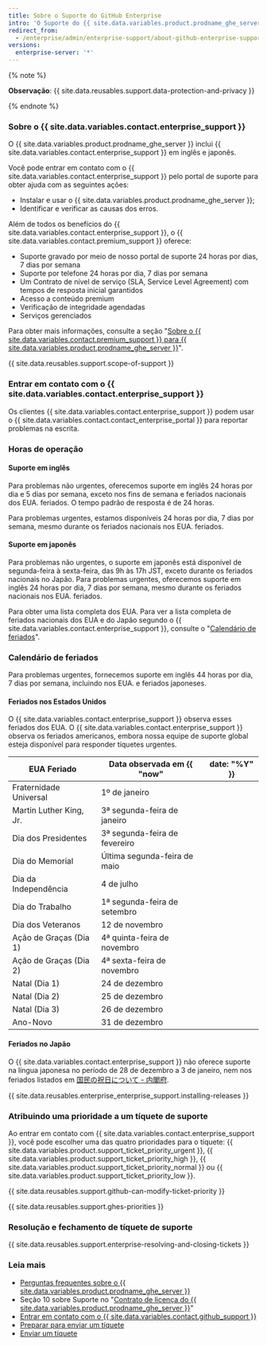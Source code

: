```yaml
---
title: Sobre o Suporte do GitHub Enterprise
intro: 'O Suporte do {{ site.data.variables.product.prodname_ghe_server }} pode ajudar você a resolver os problemas do seu appliance do {{ site.data.variables.product.prodname_ghe_server }}.'
redirect_from:
  - /enterprise/admin/enterprise-support/about-github-enterprise-support
versions:
  enterprise-server: '*'
---
```


{% note %}

**Observação**: {{ site.data.reusables.support.data-protection-and-privacy }}

{% endnote %}

### Sobre o {{ site.data.variables.contact.enterprise_support }}

O {{ site.data.variables.product.prodname_ghe_server }} inclui {{ site.data.variables.contact.enterprise_support }} em inglês e japonês.

Você pode entrar em contato com o {{ site.data.variables.contact.enterprise_support }} pelo portal de suporte para obter ajuda com as seguintes ações:
 - Instalar e usar o {{ site.data.variables.product.prodname_ghe_server }};
 - Identificar e verificar as causas dos erros.

Além de todos os benefícios do {{ site.data.variables.contact.enterprise_support }}, o {{ site.data.variables.contact.premium_support }} oferece:
  - Suporte gravado por meio de nosso portal de suporte 24 horas por dias, 7 dias por semana
  - Suporte por telefone 24 horas por dia, 7 dias por semana
  - Um Contrato de nível de serviço (SLA, Service Level Agreement) com tempos de resposta inicial garantidos
  - Acesso a conteúdo premium
  - Verificação de integridade agendadas
  - Serviços gerenciados

Para obter mais informações, consulte a seção "[Sobre o {{ site.data.variables.contact.premium_support }} para {{ site.data.variables.product.prodname_ghe_server }}](/enterprise/admin/guides/enterprise-support/about-github-premium-support-for-github-enterprise-server)".

{{ site.data.reusables.support.scope-of-support }}

### Entrar em contato com o {{ site.data.variables.contact.enterprise_support }}

Os clientes {{ site.data.variables.contact.enterprise_support }} podem usar o {{ site.data.variables.contact.contact_enterprise_portal }} para reportar problemas na escrita.

### Horas de operação

#### Suporte em inglês

Para problemas não urgentes, oferecemos suporte em inglês 24 horas por dia e 5 dias por semana, exceto nos fins de semana e feriados nacionais dos EUA. feriados. O tempo padrão de resposta é de 24 horas.

Para problemas urgentes, estamos disponíveis 24 horas por dia, 7 dias por semana, mesmo durante os feriados nacionais nos EUA. feriados.

#### Suporte em japonês

Para problemas não urgentes, o suporte em japonês está disponível de segunda-feira à sexta-feira, das 9h às 17h JST, exceto durante os feriados nacionais no Japão. Para problemas urgentes, oferecemos suporte em inglês 24 horas por dia, 7 dias por semana, mesmo durante os feriados nacionais nos EUA. feriados.

Para obter uma lista completa dos EUA. Para ver a lista completa de feriados nacionais dos EUA e do Japão segundo o {{ site.data.variables.contact.enterprise_support }}, consulte o "[Calendário de feriados](#holiday-schedules)".

### Calendário de feriados

Para problemas urgentes, fornecemos suporte em inglês 44 horas por dia, 7 dias por semana, incluindo nos EUA. e feriados japoneses.

#### Feriados nos Estados Unidos

O {{ site.data.variables.contact.enterprise_support }} observa esses feriados dos EUA. O {{ site.data.variables.contact.enterprise_support }} observa os feriados americanos, embora nossa equipe de suporte global esteja disponível para responder tíquetes urgentes.

| EUA Feriado             | Data observada em {{ "now"    | date: "%Y" }} |
| ----------------------- | ----------------------------- | ------------- |
| Fraternidade Universal  | 1º de janeiro                 |               |
| Martin Luther King, Jr. | 3ª segunda-feira de janeiro   |               |
| Dia dos Presidentes     | 3ª segunda-feira de fevereiro |               |
| Dia do Memorial         | Última segunda-feira de maio  |               |
| Dia da Independência    | 4 de julho                    |               |
| Dia do Trabalho         | 1ª segunda-feira de setembro  |               |
| Dia dos Veteranos       | 12 de novembro                |               |
| Ação de Graças (Dia 1)  | 4ª quinta-feira de novembro   |               |
| Ação de Graças (Dia 2)  | 4ª sexta-feira de novembro    |               |
| Natal (Dia 1)           | 24 de dezembro                |               |
| Natal (Dia 2)           | 25 de dezembro                |               |
| Natal (Dia 3)           | 26 de dezembro                |               |
| Ano-Novo                | 31 de dezembro                |               |

#### Feriados no Japão

O {{ site.data.variables.contact.enterprise_support }} não oferece suporte na língua japonesa no período de 28 de dezembro a 3 de janeiro, nem nos feriados listados em [国民の祝日について - 内閣府](https://www8.cao.go.jp/chosei/shukujitsu/gaiyou.html).

{{ site.data.reusables.enterprise_enterprise_support.installing-releases }}

### Atribuindo uma prioridade a um tíquete de suporte

Ao entrar em contato com {{ site.data.variables.contact.enterprise_support }}, você pode escolher uma das quatro prioridades para o tíquete: {{ site.data.variables.product.support_ticket_priority_urgent }}, {{ site.data.variables.product.support_ticket_priority_high }}, {{ site.data.variables.product.support_ticket_priority_normal }} ou {{ site.data.variables.product.support_ticket_priority_low }}.

{{ site.data.reusables.support.github-can-modify-ticket-priority }}

{{ site.data.reusables.support.ghes-priorities }}

### Resolução e fechamento de tíquete de suporte

{{ site.data.reusables.support.enterprise-resolving-and-closing-tickets }}

### Leia mais

- [Perguntas frequentes sobre o {{ site.data.variables.product.prodname_ghe_server }}](https://enterprise.github.com/faq)
- Seção 10 sobre Suporte no "[Contrato de licença do {{ site.data.variables.product.prodname_ghe_server }}](https://enterprise.github.com/license)"
- [Entrar em contato com o {{ site.data.variables.contact.github_support }}](/enterprise/admin/guides/enterprise-support/reaching-github-support)
- [Preparar para enviar um tíquete](/enterprise/admin/guides/enterprise-support/preparing-to-submit-a-ticket)
- [Enviar um tíquete](/enterprise/admin/guides/enterprise-support/submitting-a-ticket)
